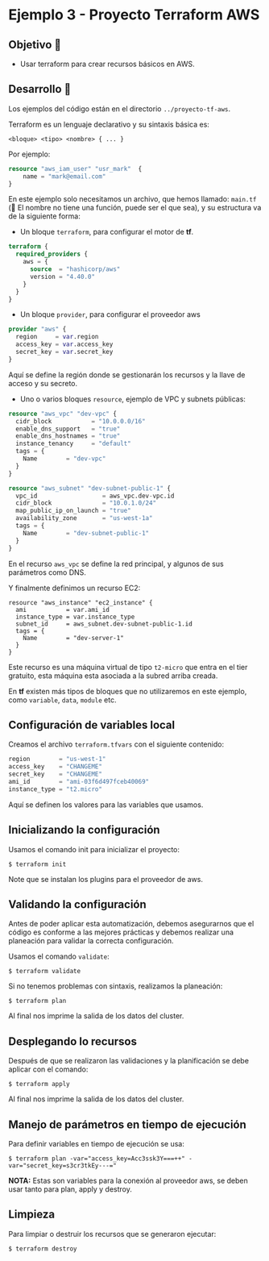 # Ejemplo 3 - Proyecto Terraform AWS

## Objetivo 🎯

* Usar terraform para crear recursos básicos en AWS.

## Desarrollo 📝

Los ejemplos del código están en el directorio `../proyecto-tf-aws`.

Terraform es un lenguaje declarativo y su sintaxis básica es:

```<bloque> <tipo> <nombre> { ... }```

Por ejemplo:

```terraform
resource "aws_iam_user" "usr_mark"  {
    name = "mark@email.com"
}
```

En este ejemplo solo necesitamos un archivo, que hemos llamado: ```main.tf``` (📝 El nombre no tiene una función,
puede ser el que sea), y su estructura va de la siguiente forma:

* Un bloque ```terraform```, para configurar el motor de **tf**.

```terraform
terraform {
  required_providers {
    aws = {
      source  = "hashicorp/aws"
      version = "4.40.0"
    }
  }
}
```

* Un bloque ```provider```, para configurar el proveedor aws

```terraform
provider "aws" {
  region     = var.region
  access_key = var.access_key
  secret_key = var.secret_key
}
```

Aquí se define la región donde se gestionarán los recursos y la llave de acceso y su secreto.

* Uno o varios bloques ```resource```, ejemplo de VPC y subnets públicas:

```terraform
resource "aws_vpc" "dev-vpc" {
  cidr_block           = "10.0.0.0/16"
  enable_dns_support   = "true"
  enable_dns_hostnames = "true"
  instance_tenancy     = "default"
  tags = {
    Name        = "dev-vpc"
  }
}

resource "aws_subnet" "dev-subnet-public-1" {
  vpc_id                  = aws_vpc.dev-vpc.id
  cidr_block              = "10.0.1.0/24"
  map_public_ip_on_launch = "true"
  availability_zone       = "us-west-1a"
  tags = {
    Name        = "dev-subnet-public-1"
  }
}
```

En el recurso `aws_vpc` se define la red principal, y algunos de sus parámetros como DNS.

Y finalmente definimos un recurso EC2:

```hcl
resource "aws_instance" "ec2_instance" {
  ami           = var.ami_id
  instance_type = var.instance_type
  subnet_id     = aws_subnet.dev-subnet-public-1.id
  tags = {
    Name        = "dev-server-1"
  }
}
```

Este recurso es una máquina virtual de tipo `t2-micro` que entra en el tier gratuito, esta máquina
esta asociada a la subred arriba creada.

En **tf** existen más tipos de bloques que no utilizaremos en este ejemplo, como `variable`, `data`,
`module` etc.

## Configuración de variables local

Creamos el archivo `terraform.tfvars` con el siguiente contenido:

```terraform
region        = "us-west-1"
access_key    = "CHANGEME"
secret_key    = "CHANGEME"
ami_id        = "ami-03f6d497fceb40069"
instance_type = "t2.micro"
```

Aquí se definen los valores para las variables que usamos.

## Inicializando la configuración

Usamos el comando init para inicializar el proyecto:

```shell
$ terraform init
```

Note que se instalan los plugins para el proveedor de aws.

## Validando la configuración

Antes de poder aplicar esta automatización, debemos asegurarnos que el código es conforme a las
mejores prácticas y debemos realizar una planeación para validar la correcta configuración.

Usamos el comando `validate`:

```shell
$ terraform validate
```

Si no tenemos problemas con sintaxis, realizamos la planeación:

```shell
$ terraform plan
```

Al final nos imprime la salida de los datos del cluster.

## Desplegando lo recursos

Después de que se realizaron las validaciones y la planificación se debe aplicar con el comando:

```shell
$ terraform apply
```

Al final nos imprime la salida de los datos del cluster.

## Manejo de parámetros en tiempo de ejecución

Para definir variables en tiempo de ejecución se usa:

```shell
$ terraform plan -var="access_key=Acc3ssk3Y===++" -var="secret_key=s3cr3tkEy---="
```

**NOTA:** Estas son variables para la conexión al proveedor aws, se deben usar tanto para plan, apply y destroy.

## Limpieza

Para limpiar o destruir los recursos que se generaron ejecutar:

``` shell
$ terraform destroy
```
